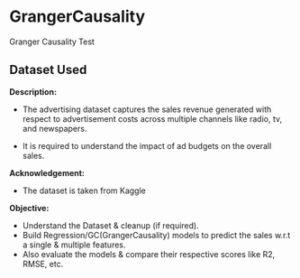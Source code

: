 # GrangerCausality
Granger Causality Test

## Dataset Used
**Description:**
- The advertising dataset captures the sales revenue generated with respect to advertisement costs across multiple channels like radio, tv, and newspapers.

- It is required to understand the impact of ad budgets on the overall sales.

**Acknowledgement:**
- The dataset is taken from Kaggle

**Objective:**
- Understand the Dataset & cleanup (if required).
- Build Regression/GC(GrangerCausality) models to predict the sales w.r.t a single & multiple features.
- Also evaluate the models & compare their respective scores like R2, RMSE, etc.